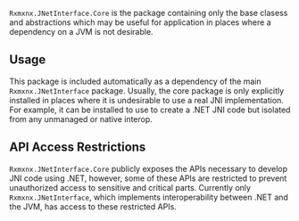 `Rxmxnx.JNetInterface.Core` is the package containing only the base clasess and abstractions which may be useful for
application in places where a dependency on a JVM is not desirable.

## Usage

This package is included automatically as a dependency of the main `Rxmxnx.JNetInterface` package. Usually, the core
package is only explicitly installed in places where it is undesirable to use a real JNI implementation.
For example, it can be installed to use to create a .NET JNI code but isolated from any unmanaged or native interop.

## API Access Restrictions

`Rxmxnx.JNetInterface.Core` publicly exposes the APIs necessary to develop JNI code using .NET, however, some of these
APIs are restricted to prevent unauthorized access to sensitive and critical parts.
Currently only `Rxmxnx.JNetInterface`, which implements interoperability between .NET and the JVM, has access to these
restricted APIs.
